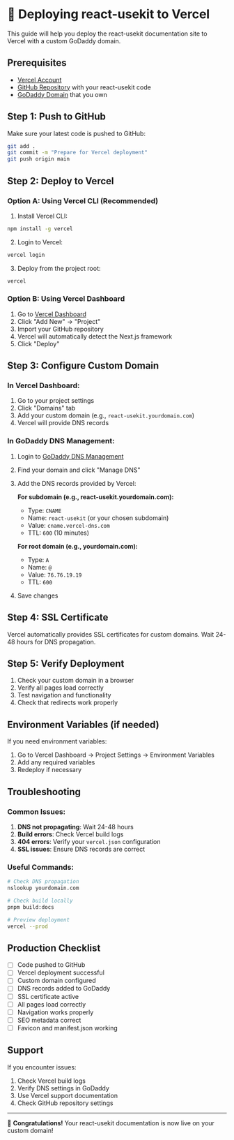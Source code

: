 # 🚀 Deploying react-usekit to Vercel

This guide will help you deploy the react-usekit documentation site to Vercel with a custom GoDaddy domain.

## Prerequisites

- [Vercel Account](https://vercel.com/signup)
- [GitHub Repository](https://github.com) with your react-usekit code
- [GoDaddy Domain](https://godaddy.com) that you own

## Step 1: Push to GitHub

Make sure your latest code is pushed to GitHub:

```bash
git add .
git commit -m "Prepare for Vercel deployment"
git push origin main
```

## Step 2: Deploy to Vercel

### Option A: Using Vercel CLI (Recommended)

1. Install Vercel CLI:

```bash
npm install -g vercel
```

2. Login to Vercel:

```bash
vercel login
```

3. Deploy from the project root:

```bash
vercel
```

### Option B: Using Vercel Dashboard

1. Go to [Vercel Dashboard](https://vercel.com/dashboard)
2. Click "Add New" → "Project"
3. Import your GitHub repository
4. Vercel will automatically detect the Next.js framework
5. Click "Deploy"

## Step 3: Configure Custom Domain

### In Vercel Dashboard:

1. Go to your project settings
2. Click "Domains" tab
3. Add your custom domain (e.g., `react-usekit.yourdomain.com`)
4. Vercel will provide DNS records

### In GoDaddy DNS Management:

1. Login to [GoDaddy DNS Management](https://dcc.godaddy.com/manage/dns)
2. Find your domain and click "Manage DNS"
3. Add the DNS records provided by Vercel:

   **For subdomain (e.g., react-usekit.yourdomain.com):**

   - Type: `CNAME`
   - Name: `react-usekit` (or your chosen subdomain)
   - Value: `cname.vercel-dns.com`
   - TTL: `600` (10 minutes)

   **For root domain (e.g., yourdomain.com):**

   - Type: `A`
   - Name: `@`
   - Value: `76.76.19.19`
   - TTL: `600`

4. Save changes

## Step 4: SSL Certificate

Vercel automatically provides SSL certificates for custom domains. Wait 24-48 hours for DNS propagation.

## Step 5: Verify Deployment

1. Check your custom domain in a browser
2. Verify all pages load correctly
3. Test navigation and functionality
4. Check that redirects work properly

## Environment Variables (if needed)

If you need environment variables:

1. Go to Vercel Dashboard → Project Settings → Environment Variables
2. Add any required variables
3. Redeploy if necessary

## Troubleshooting

### Common Issues:

1. **DNS not propagating**: Wait 24-48 hours
2. **Build errors**: Check Vercel build logs
3. **404 errors**: Verify your `vercel.json` configuration
4. **SSL issues**: Ensure DNS records are correct

### Useful Commands:

```bash
# Check DNS propagation
nslookup yourdomain.com

# Check build locally
pnpm build:docs

# Preview deployment
vercel --prod
```

## Production Checklist

- [ ] Code pushed to GitHub
- [ ] Vercel deployment successful
- [ ] Custom domain configured
- [ ] DNS records added to GoDaddy
- [ ] SSL certificate active
- [ ] All pages load correctly
- [ ] Navigation works properly
- [ ] SEO metadata correct
- [ ] Favicon and manifest.json working

## Support

If you encounter issues:

1. Check Vercel build logs
2. Verify DNS settings in GoDaddy
3. Use Vercel support documentation
4. Check GitHub repository settings

---

🎉 **Congratulations!** Your react-usekit documentation is now live on your custom domain!
